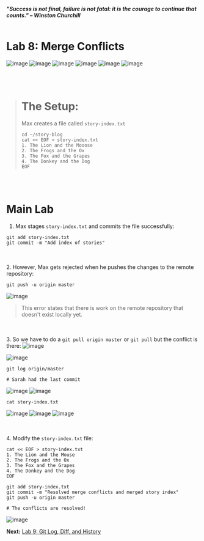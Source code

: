 ***"Success is not final, failure is not fatal: it is the courage to continue that counts." – Winston Churchill***
<br><br>

# Lab 8: Merge Conflicts
![image](https://github.com/user-attachments/assets/a3567edb-a5e0-463e-87b2-004d63f36cb5) ![image](https://github.com/user-attachments/assets/5dabbc9b-c649-4d1f-bc39-ba0006894d6b) ![image](https://github.com/user-attachments/assets/b5e8d250-02c1-4e8d-a9ee-e903cd1a775f) ![image](https://github.com/user-attachments/assets/1890c30f-8c7d-4df1-bea5-270480e81087) ![image](https://github.com/user-attachments/assets/ed28c5f3-b80c-4982-9912-1fb79f494fb7) ![image](https://github.com/user-attachments/assets/61d4b61a-5fdb-483d-b4de-aad91ada02c9)

<br><br>
># The Setup:
>Max creates a file called `story-index.txt`
>```
>cd ~/story-blog
>cat << EOF > story-index.txt 
>1. The Lion and the Mooose
>2. The Frogs and the Ox
>3. The Fox and the Grapes
>4. The Donkey and the Dog
>EOF
>```

<br><br>
# Main Lab
1. Max stages `story-index.txt` and commits the file successfully:
```
git add story-index.txt 
git commit -m "Add index of stories"
```

<br><br>
2. However, Max gets rejected when he pushes the changes to the remote repository:
```
git push -u origin master
```
![image](https://github.com/user-attachments/assets/ced11466-d36d-4fee-b018-6761d2f24b8b)

>This error states that there is work on the remote repository that doesn't exist locally yet.

<br><br>
3. So we have to do a `git pull origin master` or `git pull` but the conflict is there:
![image](https://github.com/user-attachments/assets/2e7b38ac-ffab-459c-98b0-a5147e7ad320)

![image](https://github.com/user-attachments/assets/017e138a-9b77-4c54-ba07-0e5063c969f0)

```
git log origin/master

# Sarah had the last commit
```
![image](https://github.com/user-attachments/assets/d7de0dc3-d009-44c5-9372-96042215d785)
![image](https://github.com/user-attachments/assets/f4f1ed9f-8aaf-4bee-825b-18a7b60fc43b)

```
cat story-index.txt
```
![image](https://github.com/user-attachments/assets/38fef64a-6336-4e82-830e-73cb2fc3f9d4)
![image](https://github.com/user-attachments/assets/2cbdd58f-990f-43d3-8317-9af667845670)
![image](https://github.com/user-attachments/assets/b6bb338b-9b0a-450b-a5d8-816b7272686c)

<br><br>
4. Modify the `story-index.txt` file:
```
cat << EOF > story-index.txt
1. The Lion and the Mouse
2. The Frogs and the Ox
3. The Fox and the Grapes
4. The Donkey and the Dog
EOF

git add story-index.txt 
git commit -m "Resolved merge conflicts and merged story index"
git push -u origin master

# The conflicts are resolved!
```
![image](https://github.com/user-attachments/assets/04345d72-720a-45b1-86a5-ab12572751c4)



**Next:** [Lab 9: Git Log, Diff, and History](09_git_log_diff_and_history.md)


